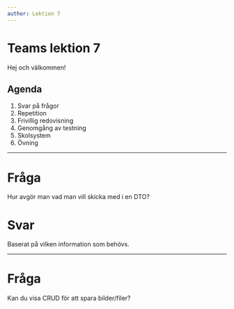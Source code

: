 ```yaml
---
author: Lektion 7
---
```


# Teams lektion 7

Hej och välkommen!

## Agenda

1. Svar på frågor
2. Repetition
3. Frivillig redovisning
4. Genomgång av testning
5. Skolsystem
6. Övning

---

# Fråga

Hur avgör man vad man vill skicka med i en DTO?

# Svar

Baserat på vilken information som behövs.

---

# Fråga

Kan du visa CRUD för att spara bilder/filer?

